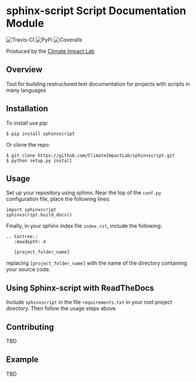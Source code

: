 sphinx-script Script Documentation Module
=========================================

![Travis-CI](https://img.shields.io/travis/ClimateImpactLab/sphinxscript/master.svg?style=flat-square "Travis CI") 
![PyPi](https://img.shields.io/pypi/v/sphinxscript.svg?style=flat-square "PyPi") 
![Coveralls](https://img.shields.io/coveralls/delgadom/sphinxscript.svg?style=flat-square "Coveralls") 

Produced by the [Climate Impact Lab](http://impactlab.org)

Overview
--------

Tool for building restructured text documentation for projects with scripts in many languages

Installation
------------

To install use pip:

    $ pip install sphinxscript


Or clone the repo:

    $ git clone https://github.com/ClimateImpactLab/sphinxscript.git
    $ python setup.py install

Usage
-----

Set up your repository using sphinx. Near the top of the `conf.py` configuration 
file, place the following lines:

    
    import sphinxscript
    sphinxscript.build_docs()

Finally, in your sphinx index file `index.rst`, include the following:

    .. toctree::
       :maxdepth: 4

       [project_folder_name]

replacing `[project_folder_name]` with the name of the directory containing your 
source code.


Using Sphinx-script with ReadTheDocs
------------------------------------

Include `sphinxscript` in the file `requirements.txt` in your root project 
directory. Then follow the usage steps above.


    
Contributing
------------

TBD

Example
-------

TBD

